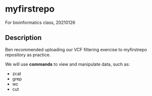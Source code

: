 # myfirstrepo
For bioinformatics class, 20210126

## Description
Ben recommended uploading our VCF filtering exercise to myfirstrepo repository as practice. 

We will use **commands** to view and manipulate data, such as:
* zcat
* grep
* wc
* cut

